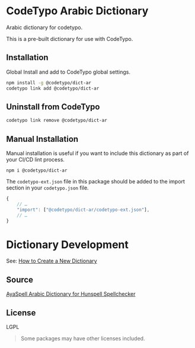 # CodeTypo Arabic Dictionary

Arabic dictionary for codetypo.

This is a pre-built dictionary for use with CodeTypo.

## Installation

Global Install and add to CodeTypo global settings.

```sh
npm install -g @codetypo/dict-ar
codetypo link add @codetypo/dict-ar
```

## Uninstall from CodeTypo

```sh
codetypo link remove @codetypo/dict-ar
```

## Manual Installation

Manual installation is useful if you want to include this dictionary as part of your CI/CD lint process.

```
npm i @codetypo/dict-ar
```

The `codetypo-ext.json` file in this package should be added to the import section in your `codetypo.json` file.

```javascript
{
    // …
    "import": ["@codetypo/dict-ar/codetypo-ext.json"],
    // …
}
```

# Dictionary Development

See: [How to Create a New Dictionary](https://github.com/khulnasoft/codetypo-dicts#how-to-create-a-new-dictionary)

## Source

[AyaSpell Arabic Dictionary for Hunspell Spellchecker](https://github.com/linuxscout/ayaspell)

## License

LGPL

> Some packages may have other licenses included.
